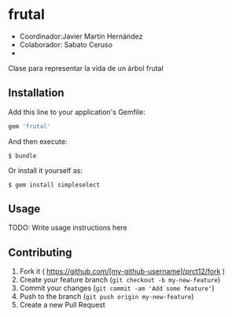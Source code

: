 # frutal
* Coordinador:Javier Martín Hernández 
* Colaborador: Sabato Ceruso
* 
Clase para representar la vida de un árbol frutal

## Installation

Add this line to your application's Gemfile:

```ruby
gem 'frutal'
```

And then execute:

    $ bundle

Or install it yourself as:

    $ gem install simpleselect

## Usage

TODO: Write usage instructions here

## Contributing

1. Fork it ( https://github.com/[my-github-username]/prct12/fork )
2. Create your feature branch (`git checkout -b my-new-feature`)
3. Commit your changes (`git commit -am 'Add some feature'`)
4. Push to the branch (`git push origin my-new-feature`)
5. Create a new Pull Request
